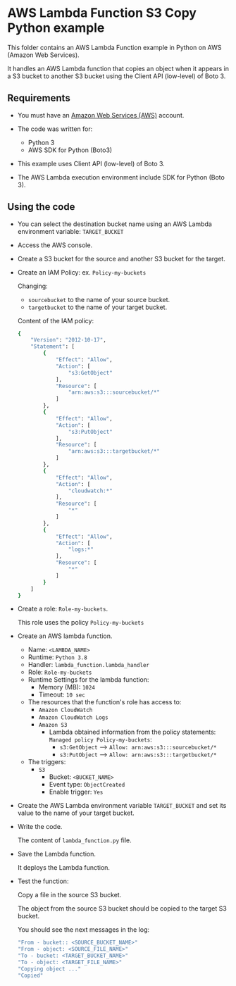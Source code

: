 # AWS Lambda Function S3 Copy Python example

This folder contains an AWS Lambda Function example in Python on AWS (Amazon Web Services).

It handles an AWS Lambda function that copies an object when it appears in a S3 bucket to another S3 bucket using the Client API (low-level) of Boto 3.

## Requirements

* You must have an [Amazon Web Services (AWS)](http://aws.amazon.com/) account.

* The code was written for:
  
  * Python 3
  * AWS SDK for Python (Boto3)

* This example uses Client API (low-level) of Boto 3.

* The AWS Lambda execution environment include SDK for Python (Boto 3).

## Using the code

* You can select the destination bucket name using an AWS Lambda environment variable: `TARGET_BUCKET`

* Access the AWS console.

* Create a S3 bucket for the source and another S3 bucket for the target.

* Create an IAM Policy: ex. `Policy-my-buckets`

   Changing: 
  
   * `sourcebucket` to the name of your source bucket.
   * `targetbucket` to the name of your target bucket.

   Content of the IAM policy:

  ```bash
  {
      "Version": "2012-10-17",
      "Statement": [
          {
              "Effect": "Allow",
              "Action": [
                  "s3:GetObject"
              ],
              "Resource": [
                  "arn:aws:s3:::sourcebucket/*"
              ]
          },
          {
              "Effect": "Allow",
              "Action": [
                  "s3:PutObject"
              ],
              "Resource": [
                  "arn:aws:s3:::targetbucket/*"
              ]
          },
          {
              "Effect": "Allow",
              "Action": [
                  "cloudwatch:*"
              ],
              "Resource": [
                  "*"
              ]
          },
          {
              "Effect": "Allow",
              "Action": [
                  "logs:*"
              ],
              "Resource": [
                  "*"
              ]
          }
      ]
  }
  ```

* Create a role: `Role-my-buckets`.

  This role uses the policy `Policy-my-buckets`

* Create an AWS lambda function.
  * Name: `<LAMBDA_NAME>`
  * Runtime: `Python 3.8`
  * Handler: `lambda_function.lambda_handler`
  * Role: `Role-my-buckets`
  * Runtime Settings for the lambda function:
    * Memory (MB): `1024`
    * Timeout: `10 sec`
  * The resources that the function's role has access to:
    * `Amazon CloudWatch`
    * `Amazon CloudWatch Logs`
    * `Amazon S3`
      * Lambda obtained information from the policy statements: `Managed policy Policy-my-buckets`:
        * `s3:GetObject` --> `Allow: arn:aws:s3:::sourcebucket/*`
        * `s3:PutObject` --> `Allow: arn:aws:s3:::targetbucket/*`
  * The triggers:
    * `S3`
      * Bucket: `<BUCKET_NAME>`
      * Event type: `ObjectCreated`
      * Enable trigger: `Yes`

* Create the AWS Lambda environment variable `TARGET_BUCKET` and set its value to the name of your target bucket.

* Write the code.

  The content of `lambda_function.py` file.

* Save the Lambda function.

  It deploys the Lambda function.

* Test the function:

  Copy a file in the source S3 bucket.

  The object from the source S3 bucket should be copied to the target S3 bucket.

  You should see the next messages in the log:

    ```bash
    "From - bucket:: <SOURCE_BUCKET_NAME>"
    "From - object: <SOURCE_FILE_NAME>"
    "To - bucket: <TARGET_BUCKET_NAME>"
    "To - object: <TARGET_FILE_NAME>"
    "Copying object ..."
    "Copied"
    ```